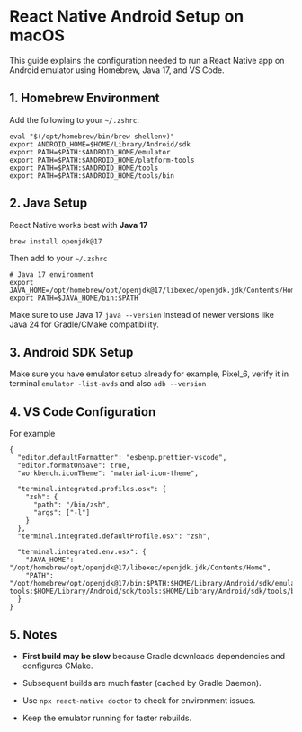 # React Native Android Setup on macOS

This guide explains the configuration needed to run a React Native app on Android emulator using Homebrew, Java 17, and VS Code.

## 1. Homebrew Environment

Add the following to your `~/.zshrc`:

```
eval "$(/opt/homebrew/bin/brew shellenv)"
export ANDROID_HOME=$HOME/Library/Android/sdk
export PATH=$PATH:$ANDROID_HOME/emulator
export PATH=$PATH:$ANDROID_HOME/platform-tools
export PATH=$PATH:$ANDROID_HOME/tools
export PATH=$PATH:$ANDROID_HOME/tools/bin
```

## 2. Java Setup

React Native works best with **Java 17**

```
brew install openjdk@17
```

Then add to your `~/.zshrc`

```
# Java 17 environment
export JAVA_HOME=/opt/homebrew/opt/openjdk@17/libexec/openjdk.jdk/Contents/Home
export PATH=$JAVA_HOME/bin:$PATH
```

Make sure to use Java 17 `java --version` instead of newer versions like Java 24 for Gradle/CMake compatibility.

## 3. Android SDK Setup

Make sure you have emulator setup already for example, Pixel_6, verify it in terminal `emulator -list-avds` and also `adb --version`

## 4. VS Code Configuration

For example

```
{
  "editor.defaultFormatter": "esbenp.prettier-vscode",
  "editor.formatOnSave": true,
  "workbench.iconTheme": "material-icon-theme",

  "terminal.integrated.profiles.osx": {
    "zsh": {
      "path": "/bin/zsh",
      "args": ["-l"]
    }
  },
  "terminal.integrated.defaultProfile.osx": "zsh",

  "terminal.integrated.env.osx": {
    "JAVA_HOME": "/opt/homebrew/opt/openjdk@17/libexec/openjdk.jdk/Contents/Home",
    "PATH": "/opt/homebrew/opt/openjdk@17/bin:$PATH:$HOME/Library/Android/sdk/emulator:$HOME/Library/Android/sdk/platform-tools:$HOME/Library/Android/sdk/tools:$HOME/Library/Android/sdk/tools/bin"
  }
}

```

## 5. Notes

- **First build may be slow** because Gradle downloads dependencies and configures CMake.

- Subsequent builds are much faster (cached by Gradle Daemon).

- Use `npx react-native doctor` to check for environment issues.

- Keep the emulator running for faster rebuilds.
